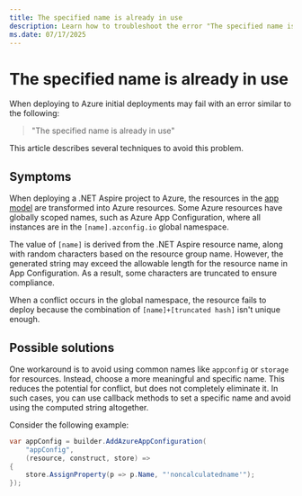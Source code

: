 ```yaml
---
title: The specified name is already in use
description: Learn how to troubleshoot the error "The specified name is already in use" when deploying to Azure.
ms.date: 07/17/2025
---
```


# The specified name is already in use

When deploying to Azure initial deployments may fail with an error similar to the following:

> "The specified name is already in use"

This article describes several techniques to avoid this problem.

## Symptoms

When deploying a .NET Aspire project to Azure, the resources in the [app model](../fundamentals/app-host-overview.md#define-the-app-model) are transformed into Azure resources. Some Azure resources have globally scoped names, such as Azure App Configuration, where all instances are in the `[name].azconfig.io` global namespace.

The value of `[name]` is derived from the .NET Aspire resource name, along with random characters based on the resource group name. However, the generated string may exceed the allowable length for the resource name in App Configuration. As a result, some characters are truncated to ensure compliance.

When a conflict occurs in the global namespace, the resource fails to deploy because the combination of `[name]+[truncated hash]` isn't unique enough.

## Possible solutions

One workaround is to avoid using common names like `appconfig` or `storage` for resources. Instead, choose a more meaningful and specific name. This reduces the potential for conflict, but does not completely eliminate it. In such cases, you can use callback methods to set a specific name and avoid using the computed string altogether.

Consider the following example:

```csharp
var appConfig = builder.AddAzureAppConfiguration(
    "appConfig",
    (resource, construct, store) =>
{
    store.AssignProperty(p => p.Name, "'noncalculatedname'");
});
```
